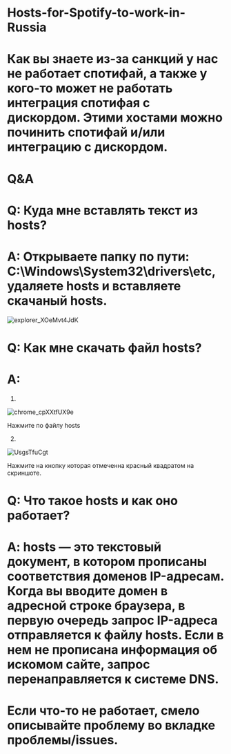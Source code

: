 # Hosts-for-Spotify-to-work-in-Russia


# Как вы знаете из-за санкций у нас не работает спотифай, а также у кого-то может не работать интеграция спотифая с дискордом. Этими хостами можно починить спотифай и/или интеграцию с дискордом.


# Q&A
# Q: Куда мне вставлять текст из hosts?
# A: Открываете папку по пути: C:\Windows\System32\drivers\etc, удаляете hosts и вставляете скачаный hosts.

![explorer_XOeMvt4JdK](https://github.com/user-attachments/assets/da30d5e0-d490-461e-bf4b-dd87aa291e65)

# Q: Как мне скачать файл hosts?
# A: 

1.

![chrome_cpXXtfUX9e](https://github.com/user-attachments/assets/c87db831-fe37-48e9-91c2-ebedce309690)

Нажмите по файлу hosts

2.

![UsgsTfuCgt](https://github.com/user-attachments/assets/f6239e4b-d361-4623-abcf-fa5c3e754c57)

Нажмите на кнопку которая отмеченна красный квадратом на скриншоте.

# Q: Что такое hosts и как оно работает?
# A: hosts — это текстовый документ, в котором прописаны соответствия доменов IP-адресам. Когда вы вводите домен в адресной строке браузера, в первую очередь запрос IP-адреса отправляется к файлу hosts. Если в нем не прописана информация об искомом сайте, запрос перенаправляется к системе DNS.




# Если что-то не работает, смело описывайте проблему во вкладке проблемы/issues.
